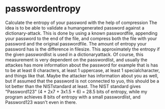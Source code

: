 # passwordentropy
Calculate the entropy of your password with the help of compression
The idea is to be able to validate a humangenerated password against a dictionary-attack.
This is done by using a known passwordfile, appending your password to the end of the file, and compress both the file with your password and the original passwordfile. The amount of entropy your password has is the difference in filesize. This approximately the entropy if the given passwordlist is used in a dictionaryattack. Of course, this measurement is very dependent on the passwordlist, and usually the attackes has more information about the password for example that is has to be at least 8 characters, at least 1 uppercase, at least 1 specialcharacter, and things like that. Maybe the attacker has information about you as well, but if assumed that the password is not connected to yuo, this should be a lot better than the NISTstandard at least. The NIST standard gives "Password123" (4 + 2x7 + 3x1.5 + 6) = 28.5 bits of entropy, while my program achieves 8 bits of entropy with a small passwordlist, and Password123 wasn't even in there.
